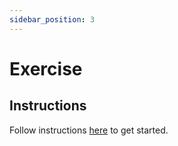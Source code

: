 ```yaml
---
sidebar_position: 3
---
```


# Exercise

## Instructions

Follow instructions [here](https://github.com/Data-Dynamos/excercise-ev-databricks/tree/master/visualisation) to get started.